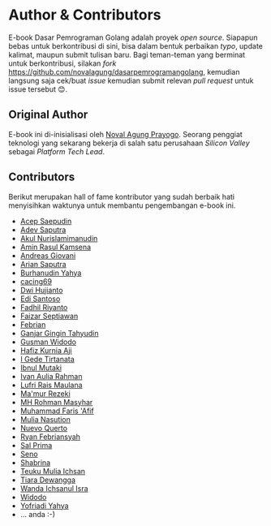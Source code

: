 # Author & Contributors

E-book Dasar Pemrograman Golang adalah proyek *open source*. Siapapun bebas untuk berkontribusi di sini, bisa dalam bentuk perbaikan *typo*, update kalimat, maupun submit tulisan baru. Bagi teman-teman yang berminat untuk berkontribusi, silakan *fork* https://github.com/novalagung/dasarpemrogramangolang, kemudian langsung saja cek/buat *issue* kemudian submit relevan *pull request* untuk issue tersebut 😊.


## Original Author

E-book ini di-inisialisasi oleh [Noval Agung Prayogo](https://linktr.ee/novalagung). Seorang penggiat teknologi yang sekarang bekerja di salah satu perusahaan *Silicon Valley* sebagai *Platform Tech Lead*.

## Contributors

Berikut merupakan hall of fame kontributor yang sudah berbaik hati menyisihkan waktunya untuk membantu pengembangan e-book ini.

- [Acep Saepudin](https://github.com/acepsaepudin)
- [Adev Saputra](https://github.com/adev22)
- [Akul Nurislamimanudin](https://github.com/akulnurislam)
- [Amin Rasul Kamsena](https://github.com/seno-ark)
- [Andreas Giovani](https://github.com/compatc)
- [Arian Saputra](https://github.com/Rhyanz46)
- [Burhanudin Yahya](https://github.com/burhanudinyahya)
- [cacing69](https://github.com/cacing69)
- [Dwi Hujianto](https://github.com/dwihujianto)
- [Edi Santoso](https://github.com/repodevs)
- [Fadhil Riyanto](https://github.com/fadhil-riyanto)
- [Faizar Septiawan](https://github.com/icarrr)
- [Febrian](https://github.com/febri4n)
- [Ganjar Gingin Tahyudin](https://github.com/zarszz)
- [Gusman Widodo](https://github.com/gusmanwidodo)
- [Hafiz Kurnia Aji](https://github.com/hafizkurniaaji)
- [I Gede Tirtanata](https://github.com/gedenata)
- [Ibnul Mutaki](https://github.com/cacing69)
- [Ivan Aulia Rahman](https://github.com/ivanauliaa)
- [Lufri Rais Maulana](https://github.com/raismaulana)
- [Ma'mur Rezeki](https://github.com/erzqy)
- [MH Rohman Masyhar](https://github.com/rohmanhm)
- [Muhammad Faris 'Afif](https://github.com/muhfaris)
- [Mulia Nasution](https://github.com/mul14)
- [Nuevo Querto](https://github.com/NuevoQuerto)
- [Ryan Febriansyah](https://github.com/sodrooome)
- [Sal Prima](https://github.com/salprima)
- [Seno](https://github.com/seno-ark)
- [Shabrina](https://github.com/renaissains)
- [Teuku Mulia Ichsan](https://github.com/teukumulya-ichsan)
- [Tiara Dewangga](https://github.com/ktiarad)
- [Wanda Ichsanul Isra](https://github.com/wlisrausr)
- [Widodo](https://github.com/purwowd)
- [Yofriadi Yahya](https://github.com/yofriadi)
- ... anda :-) 
